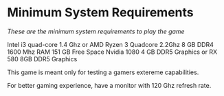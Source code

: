 # Minimum System Requirements
_These are the minimum system requirements to play the game_

Intel i3 quad-core 1.4 Ghz or AMD Ryzen 3 Quadcore 2.2Ghz
8 GB  DDR4 1600 Mhz RAM
151 GB Free Space
Nvidia 1080 4 GB DDR5 Graphics or RX 580 8GB DDR5 Graphics

This game is meant only for testing a gamers extereme capabilities.

For better gaming experience, have a monitor with 120 Ghz refresh rate.